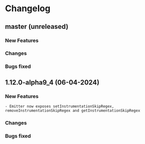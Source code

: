# Changelog

## master (unreleased)
	
### New Features
    
### Changes 
    
### Bugs fixed

## 1.12.0-alpha9_4 (06-04-2024)
	
### New Features

    - Emitter now exposes setInstrumentationSkipRegex, removeInstrumentationSkipRegex and getInstrumentationSkipRegex
    
### Changes 
    
### Bugs fixed
